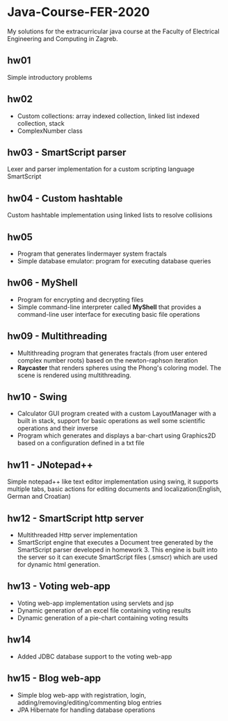 # Java-Course-FER-2020
My solutions for the extracurricular java course at the Faculty of Electrical Engineering and Computing in Zagreb.


## hw01
Simple introductory problems

## hw02
- Custom collections: array indexed collection, linked list indexed collection, stack
- ComplexNumber class

## hw03 - SmartScript parser
Lexer and parser implementation for a custom scripting language SmartScript

## hw04 - Custom hashtable
Custom hashtable implementation using linked lists to resolve collisions

## hw05
- Program that generates lindermayer system fractals
- Simple database emulator: program for executing database queries

## hw06 - MyShell
- Program for encrypting and decrypting files
- Simple command-line interpreter called **MyShell** that provides a command-line user interface for executing basic file operations

## hw09 - Multithreading
- Multithreading program that generates fractals (from user entered complex number roots) based on the newton-raphson iteration
- **Raycaster** that renders spheres using the Phong's coloring model. The scene is rendered using multithreading.

## hw10 - Swing
- Calculator GUI program created with a custom LayoutManager with a built in stack, support for basic operations as well some scientific operations and their inverse
- Program which generates and displays a bar-chart using Graphics2D based on a configuration defined in a txt file

## hw11 - JNotepad++
Simple notepad++ like text editor implementation using swing, it supports multiple tabs, basic actions for editing documents and localization(English, German and Croatian)

## hw12 - SmartScript http server
- Multithreaded Http server implementation
- SmartScript engine that executes a Document tree generated by the SmartScript parser developed in homework 3. This engine is built into the server so it can execute SmartScript files (.smscr) which are used for dynamic html generation.

## hw13 - Voting web-app
- Voting web-app implementation using servlets and jsp
- Dynamic generation of an excel file containing voting results
- Dynamic generation of a pie-chart containing voting results

## hw14
- Added JDBC database support to the voting web-app

## hw15 - Blog web-app
- Simple blog web-app with registration, login, adding/removing/editing/commenting blog entries
- JPA Hibernate for handling database operations
